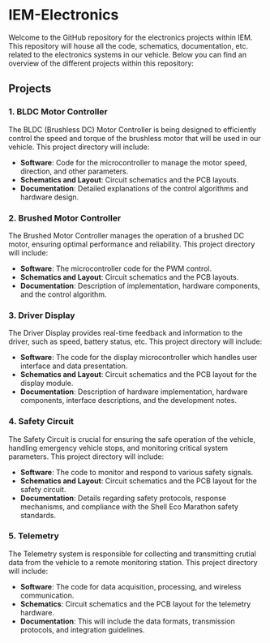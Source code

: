 # IEM-Electronics

Welcome to the GitHub repository for the electronics projects within IEM. This repository will house all the code, schematics, documentation, etc. related to the electronics systems in our vehicle. Below you can find an overview of the different projects within this repository:

## Projects

### 1. BLDC Motor Controller
The BLDC (Brushless DC) Motor Controller is being designed to efficiently control the speed and torque of the brushless motor that will be used in our vehicle. This project directory will include:
- **Software**: Code for the microcontroller to manage the motor speed, direction, and other parameters.
- **Schematics and Layout**: Circuit schematics and the PCB layouts.
- **Documentation**: Detailed explanations of the control algorithms and hardware design.

### 2. Brushed Motor Controller
The Brushed Motor Controller manages the operation of a brushed DC motor, ensuring optimal performance and reliability. This project directory will include:
- **Software**: The microcontroller code for the PWM control.
- **Schematics and Layout**: Circuit schematics and the PCB layouts.
- **Documentation**: Description of implementation, hardware components, and the control algorithm.

### 3. Driver Display
The Driver Display provides real-time feedback and information to the driver, such as speed, battery status, etc. This project directory will include:
- **Software**: The code for the display microcontroller which handles user interface and data presentation.
- **Schematics and Layout**: Circuit schematics and the PCB layout for the display module.
- **Documentation**: Description of hardware implementation, hardware components, interface descriptions, and the development notes.

### 4. Safety Circuit
The Safety Circuit is crucial for ensuring the safe operation of the vehicle, handling emergency vehicle stops, and monitoring critical system parameters. This project directory will include:
- **Software**: The code to monitor and respond to various safety signals.
- **Schematics and Layout**: Circuit schematics and the PCB layout for the safety circuit.
- **Documentation**: Details regarding safety protocols, response mechanisms, and compliance with the Shell Eco Marathon safety standards.

### 5. Telemetry
The Telemetry system is responsible for collecting and transmitting crutial data from the vehicle to a remote monitoring station. This project directory will include:
- **Software**: The code for data acquisition, processing, and wireless communication.
- **Schematics**: Circuit schematics and the PCB layout for the telemetry hardware.
- **Documentation**: This will include the data formats, transmission protocols, and integration guidelines.
